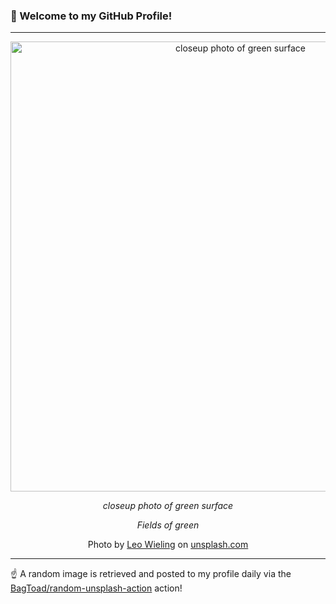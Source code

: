 ### 👋 Welcome to my GitHub Profile!

----

<div align="center">
  <img width="720" src="https://images.unsplash.com/photo-1527416387116-faae5f7cf34e?crop=entropy&cs=tinysrgb&fit=max&fm=jpg&ixid=M3w1NTI0OTR8MHwxfHJhbmRvbXx8fHx8fHx8fDE3NDQxNzkyNTl8&ixlib=rb-4.0.3&q=80&w=1080" alt="closeup photo of green surface">
  
  <em>closeup photo of green surface</em>
  
  <em>Fields of green</em>
  
  Photo by [Leo Wieling](https://leowieling.wixsite.com/fotograaf) on [unsplash.com](https://unsplash.com/)
</div>

----

☝️ A random image is retrieved and posted to my profile daily via the [BagToad/random-unsplash-action](https://github.com/BagToad/random-unsplash-action) action!
